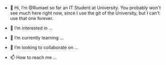 - 👋 Hi, I’m @Rumael
so far an IT Student at University.
You probably won't see much here right now, since I use the git of the University, but I can't use that one forever.  

- 👀 I’m interested in ...
- 🌱 I’m currently learning ...
- 💞️ I’m looking to collaborate on ...
- 📫 How to reach me ...

<!---
Rumael/Rumael is a ✨ special ✨ repository because its `README.md` (this file) appears on your GitHub profile.
You can click the Preview link to take a look at your changes.
--->
